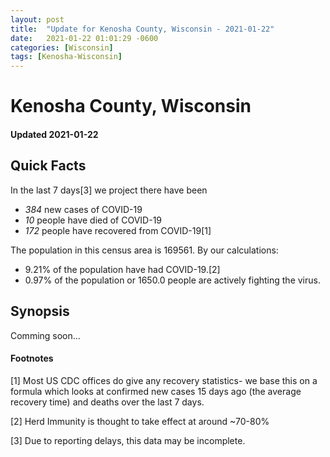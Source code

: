 ```yaml
---
layout: post
title:  "Update for Kenosha County, Wisconsin - 2021-01-22"
date:   2021-01-22 01:01:29 -0600
categories: [Wisconsin]
tags: [Kenosha-Wisconsin]
---
```


# Kenosha County, Wisconsin
#### Updated 2021-01-22

## Quick Facts

In the last 7 days[3] we project there have been
- *384* new cases of COVID-19
- *10* people have died of COVID-19
- *172* people have recovered from COVID-19[1]

The population in this census area is 169561. By our calculations:
- 9.21% of the population have had COVID-19.[2]
- 0.97% of the population or 1650.0 people are actively fighting the virus.

## Synopsis

Comming soon...


#### Footnotes

[1] Most US CDC offices do give any recovery statistics- we base this on a formula which looks at confirmed new cases
15 days ago (the average recovery time) and deaths over the last 7 days.

[2] Herd Immunity is thought to take effect at around ~70-80%

[3] Due to reporting delays, this data may be incomplete.
 
    